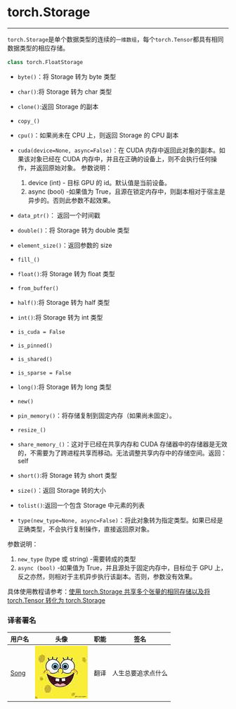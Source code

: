 # torch.Storage

* * *

`torch.Storage`是单个数据类型的连续的`一维数组`，每个`torch.Tensor`都具有相同数据类型的相应存储。

```py
class torch.FloatStorage 
```

*   `byte()`：将 Storage 转为 byte 类型
*   `char()`:将 Storage 转为 char 类型
*   `clone()`:返回 Storage 的副本
*   `copy_()`
*   `cpu()`：如果尚未在 CPU 上，则返回 Storage 的 CPU 副本
*   `cuda(device=None, async=False)`：在 CUDA 内存中返回此对象的副本。如果该对象已经在 CUDA 内存中，并且在正确的设备上，则不会执行任何操作，并返回原始对象。 参数说明：

    1.  device (int) - 目标 GPU 的 id。默认值是当前设备。
    2.  async (bool) -如果值为 True，且源在锁定内存中，则副本相对于宿主是异步的。否则此参数不起效果。
*   `data_ptr()`： 返回一个时间戳
*   `double()`：将 Storage 转为 double 类型
*   `element_size()`：返回参数的 size
*   `fill_()`
*   `float()`:将 Storage 转为 float 类型
*   `from_buffer()`
*   `half()`:将 Storage 转为 half 类型
*   `int()`:将 Storage 转为 int 类型
*   `is_cuda = False`
*   `is_pinned()`
*   `is_shared()`
*   `is_sparse = False`
*   `long()`:将 Storage 转为 long 类型
*   `new()`
*   `pin_memory()`：将存储复制到固定内存（如果尚未固定）。
*   `resize_()`
*   `share_memory_()`：这对于已经在共享内存和 CUDA 存储器中的存储器是无效的，不需要为了跨进程共享而移动。无法调整共享内存中的存储空间。返回：self
*   `short()`:将 Storage 转为 short 类型
*   `size()`：返回 Storage 转的大小
*   `tolist()`:返回一个包含 Storage 中元素的列表
*   `type(new_type=None, async=False)`：将此对象转为指定类型。如果已经是正确类型，不会执行复制操作，直接返回原对象。

参数说明：

1.  `new_type` (type 或 string) -需要转成的类型
2.  `async (bool)` -如果值为 True，并且源处于固定内存中，目标位于 GPU 上，反之亦然，则相对于主机异步执行该副本。否则，参数没有效果。

具体使用教程请参考：[使用 torch.Storage 共享多个张量的相同存储以及将 torch.Tensor 转化为 torch.Storage](https://ptorch.com/news/52.html)

### 译者署名

| 用户名 | 头像 | 职能 | 签名 |
| --- | --- | --- | --- |
| [Song](https://ptorch.com) | ![](img/2018033000352689884.jpeg) | 翻译 | 人生总要追求点什么 |